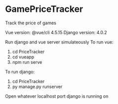 # GamePriceTracker
Track the price of games

Vue version: @vue/cli 4.5.15
Django version: 4.0.2

Run django and vue server simulateously
To run vue:
1. cd PriceTracker
2. cd vueapp
3. npm run serve

To run django:
1. cd PriceTracker
2. py manage.py runserver

Open whatever localhost port django is running on
